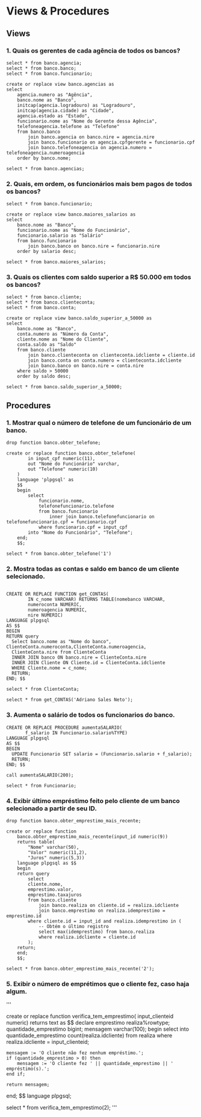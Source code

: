 # Views & Procedures

## Views

### 1. Quais os gerentes de cada agência de todos os bancos?

```
select * from banco.agencia;
select * from banco.banco;
select * from banco.funcionario;

create or replace view banco.agencias as
select 
	agencia.numero as "Agência",
	banco.nome as "Banco", 
	initcap(agencia.logradouro) as "Logradouro", 
	initcap(agencia.cidade) as "Cidade",
	agencia.estado as "Estado",
	funcionario.nome as "Nome do Gerente dessa Agência",
	telefoneagencia.telefone as "Telefone"
	from banco.banco
		join banco.agencia on banco.nire = agencia.nire
		join banco.funcionario on agencia.cpfgerente = funcionario.cpf
		join banco.telefoneagencia on agencia.numero = telefoneagencia.numeroagencia
	order by banco.nome;
	
select * from banco.agencias;
```

### 2. Quais, em ordem, os funcionários mais bem pagos de todos os bancos?

```
select * from banco.funcionario;

create or replace view banco.maiores_salarios as
select 
	banco.nome as "Banco",
	funcionario.nome as "Nome do Funcionário",
	funcionario.salario as "Salário"
	from banco.funcionario
		join banco.banco on banco.nire = funcionario.nire
	order by salario desc;
	
select * from banco.maiores_salarios;
```

### 3. Quais os clientes com saldo superior a R$ 50.000 em todos os bancos?

```
select * from banco.cliente;
select * from banco.clienteconta;
select * from banco.conta;

create or replace view banco.saldo_superior_a_50000 as
select
	banco.nome as "Banco",
	conta.numero as "Número da Conta",
	cliente.nome as "Nome do Cliente",
	conta.saldo as "Saldo"
	from banco.cliente
		join banco.clienteconta on clienteconta.idcliente = cliente.id
		join banco.conta on conta.numero = clienteconta.idcliente
		join banco.banco on banco.nire = conta.nire
	where saldo > 50000
	order by saldo desc;
	
select * from banco.saldo_superior_a_50000;
```

## Procedures

### 1. Mostrar qual o número de telefone de um funcionário de um banco. 

```
drop function banco.obter_telefone;

create or replace function banco.obter_telefone(
		in input_cpf numeric(11),
		out "Nome do Funcionário" varchar,
		out "Telefone" numeric(10)
	)
	language 'plpgsql' as 
	$$
	begin
		select 
			funcionario.nome,
			telefonefuncionario.telefone
			from banco.funcionario
				inner join banco.telefonefuncionario on telefonefuncionario.cpf = funcionario.cpf
			where funcionario.cpf = input_cpf
		into "Nome do Funcionário", "Telefone";
	end;
	$$;
	
select * from banco.obter_telefone('1')
```


### 2. Mostra todas as contas e saldo em banco de um cliente selecionado.

```

CREATE OR REPLACE FUNCTION get_CONTAS(
	    IN c_nome VARCHAR) RETURNS TABLE(nomebanco VARCHAR,
		numeroconta NUMERIC,
		numeroagencia NUMERIC,
		nire NUMERIC)
LANGUAGE plpgsql
AS $$
BEGIN
RETURN query
  Select banco.nome as "Nome do banco", ClienteConta.numeroconta,ClienteConta.numeroagencia,
  ClienteConta.nire from ClienteConta
  INNER JOIN banco ON banco.nire = ClienteConta.nire
  INNER JOIN Cliente ON Cliente.id = ClienteConta.idcliente
  WHERE Cliente.nome = c_nome;
  RETURN; 
END; $$

select * from ClienteConta;

select * from get_CONTAS('Adriano Sales Neto');
```

### 3. Aumenta o salário de todos os funcionarios do banco.

```
CREATE OR REPLACE PROCEDURE aumentaSALARIO(
	   f_salario IN Funcionario.salario%TYPE)
LANGUAGE plpgsql
AS $$
BEGIN
  UPDATE Funcionario SET salario = (Funcionario.salario + f_salario);
  RETURN;
END; $$

call aumentaSALARIO(200);

select * from Funcionario;
```

### 4. Exibir último empréstimo feito pelo cliente de um banco selecionado a partir de seu ID.

```
drop function banco.obter_emprestimo_mais_recente;

create or replace function 
	banco.obter_emprestimo_mais_recente(input_id numeric(9))
	returns table(
		"Nome" varchar(50), 
		"Valor" numeric(11,2),
		"Juros" numeric(5,3)) 
	language plpgsql as $$
	begin
	return query
		select
		cliente.nome,
		emprestimo.valor,
		emprestimo.taxajuros
		from banco.cliente
			join banco.realiza on cliente.id = realiza.idcliente
			join banco.emprestimo on realiza.idemprestimo = emprestimo.id
		where cliente.id = input_id and realiza.idemprestimo in (
			-- Obtém o último registro
			select max(idemprestimo) from banco.realiza 
			where realiza.idcliente = cliente.id
		); 
	return;
	end;
	$$;

select * from banco.obter_emprestimo_mais_recente('2');
```

### 5. Exibir o número de emprétimos que o cliente fez, caso haja algum.
'''

create or replace function verifica_tem_emprestimo(
	input_clienteid numeric)
  returns text
as
$$
   declare
      emprestimo realiza%rowtype;
	  quantidade_emprestimo bigint;
	  mensagem varchar(100);
begin
	select into quantidade_emprestimo
		count(realiza.idcliente) 
			from realiza 
		where realiza.idcliente = input_clienteid;
		
	mensagem := 'O cliente não fez nenhum empréstimo.';
	if (quantidade_emprestimo > 0) then
		mensagem := 'O cliente fez ' || quantidade_emprestimo || ' empréstimo(s).';
	end if;	
	
	return mensagem;
end;
$$ language plpgsql;

select * from verifica_tem_emprestimo(2);
'''
